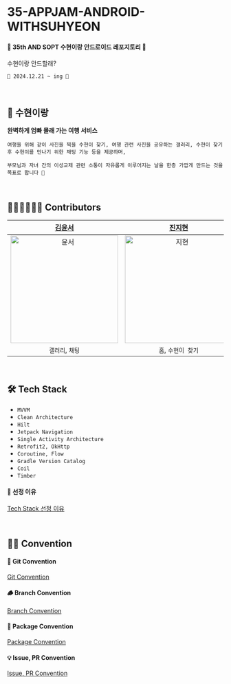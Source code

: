 # 35-APPJAM-ANDROID-WITHSUHYEON
#### 🤫 35th AND SOPT 수현이랑 안드로이드 레포지토리 🚗
수현이랑 안드할래?
<br>

`📅 2024.12.21 ~ ing 📅`

<br>

## 🚙 수현이랑
**완벽하게 엄빠 몰래 가는 여행 서비스**
```
여행을 위해 같이 사진을 찍을 수현이 찾기, 여행 관련 사진을 공유하는 갤러리, 수현이 찾기 후 수현이를 만나기 위한 채팅 기능 등을 제공하며,

부모님과 자녀 간의 이성교제 관련 소통이 자유롭게 이루어지는 날을 한층 가깝게 만드는 것을 목표로 합니다 🙂
```


<br>

## 👩🏻‍💻🧑🏻‍💻 Contributors
| [김윤서](https://github.com/yskim6772) | [진지현](https://github.com/serioushyeon) | [박세호](https://github.com/sayyyho) |
|:------------------------------------:|:-------------------------:|:------------------------------:|
| <img src="https://avatars.githubusercontent.com/u/131870144?v=4" alt="윤서" width="250"/> | <img src="https://avatars.githubusercontent.com/u/108039053?v=4" alt="지현" width="250"/> | <img src="https://avatars.githubusercontent.com/u/34148750?v=4" alt="세호" width="250"/> |
|     `갤러리`, `채팅`     |       `홈`, `수현이 찾기`        |      `회원가입`, `마이페이지`      |

<br>

## 🛠️ Tech Stack

- `MVVM`
- `Clean Architecture`
- `Hilt`
- `Jetpack Navigation`
- `Single Activity Architecture`
- `Retrofit2, OkHttp`
- `Coroutine, Flow`
- `Gradle Version Catalog`
- `Coil`
- `Timber`

#### 📎 선정 이유
[Tech Stack 선정 이유](https://serious-option-36e.notion.site/Tech-Stack-f9e3d80c10ab482fa65fa63864782782?pvs=4)

<br>

## 💪🏻 Convention
#### 🐾 Git Convention
[Git Convention](https://serious-option-36e.notion.site/Git-Convention-848d0e8f0b0c4652a2860ed7d92dce9f?pvs=4)

#### 🪵 Branch Convention
[Branch Convention](https://serious-option-36e.notion.site/Branch-Convention-2b47243084e14d50b6a8a074ef5aa217?pvs=4)

#### 📂 Package Convention
[Package Convention](https://serious-option-36e.notion.site/Foldering-e4ba72e1ef8b4c2aa33ebba4e41d6331?pvs=4)

#### 💡 Issue, PR Convention
[Issue, PR Convention](https://serious-option-36e.notion.site/Issue-PR-Convention-36e9909abfe948d695ea5f19c40277e9?pvs=4)
